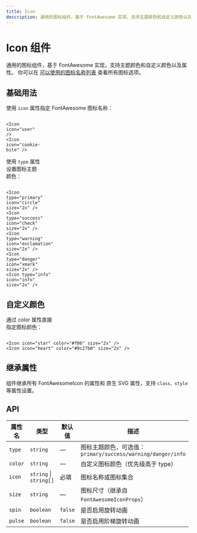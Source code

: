 ```yaml
---
title: Icon
description: 通用的图标组件，基于 FontAwesome 实现，支持主题颜色和自定义颜色以及属性。
---
```


<script setup>
import Icon from '../../src/components/Icon/Icon.vue'
</script>

# Icon 组件

通用的图标组件，基于 FontAwesome 实现，支持主题颜色和自定义颜色以及属性。
你可以在 [可以使用的图标名称列表](https://fontawesome.com/search?o=r&ic=free&s=solid&ip=classic) 查看所有图标选项。

## 基础用法

使用 `icon` 属性指定 FontAwesome 图标名称：
<Icon icon="user" size="2x" />

<div style="width: 10px; display: inline-flex;" />
<Icon icon="cookie-bite" size="2x"/>

```vue
<Icon icon="user" />
<Icon icon="cookie-bite" />
```

使用 `type` 属性设置图标主题颜色：
<Icon type="primary" icon="circle" size="2x" />

<div style="width: 10px; display: inline-flex;" />
<Icon type="success" icon="check" size="2x" />
<div style="width: 10px; display: inline-flex;" />
<Icon type="warning" icon="exclamation" size="2x" />
<div style="width: 10px; display: inline-flex;" />
<Icon type="danger" icon="xmark" size="2x" />
<div style="width: 10px; display: inline-flex;" />
<Icon type="info" icon="info" size="2x" />

```vue
<Icon type="primary" icon="circle" size="2x" />
<Icon type="success" icon="check" size="2x" />
<Icon type="warning" icon="exclamation" size="2x" />
<Icon type="danger" icon="xmark" size="2x" />
<Icon type="info" icon="info" size="2x" />
```

## 自定义颜色

通过 color 属性直接指定图标颜色：
<Icon icon="star" color="#f06" size="2x" />

<div style="width: 10px; display: inline-flex;" />
<Icon icon="heart" color="#9c27b0" size="2x" />

```vue
<Icon icon="star" color="#f06" size="2x" />
<Icon icon="heart" color="#9c27b0" size="2x" />
```

## 继承属性

组件继承所有 FontAwesomeIcon 的属性和 原生 SVG 属性，支持 `class、style` 等属性设置。

## API

| 属性名  | 类型                   | 默认值  | 描述                                                        |
| ------- | ---------------------- | ------- | ----------------------------------------------------------- |
| `type`  | `string`               | —       | 图标主题颜色，可选值：`primary/success/warning/danger/info` |
| `color` | `string`               | —       | 自定义图标颜色（优先级高于 type）                           |
| `icon`  | `string` \| `string[]` | 必填    | 图标名称或图标集合                                          |
| `size`  | `string`               | —       | 图标尺寸（继承自 `FontAwesomeIconProps`）                   |
| `spin`  | `boolean`              | `false` | 是否启用旋转动画                                            |
| `pulse` | `boolean`              | `false` | 是否启用阶梯旋转动画                                        |
